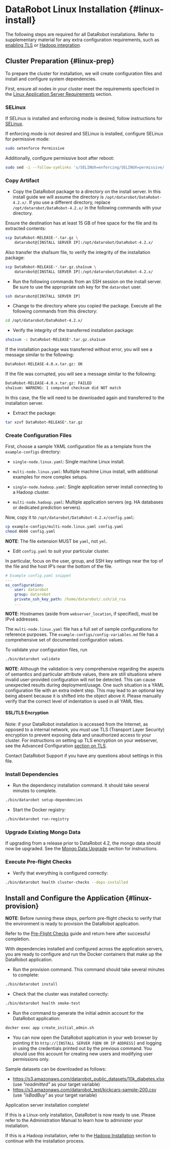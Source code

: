 # DataRobot Linux Installation {#linux-install}

The following steps are required for all DataRobot installations.
Refer to supplementary material for any extra configuration requirements, such as [enabling TLS](./special-topics/tls.md) or [Hadoop integration](./hadoop-install.md).

## Cluster Preparation {#linux-prep}

To prepare the cluster for installation, we will create configuration files and install and configure system dependencies.

First, ensure all nodes in your cluster meet the requirements specficied in the [Linux Application Server Requirements](./requirements/system-requirements.md#linux-requirements)
section.

### SELinux

If SELinux is installed and enforcing mode is desired, follow instructions for [SELinux](./special-topics/selinux.md).

If enforcing mode is not desired and SELinux is installed, configure SELinux for permissive mode:

```bash
sudo setenforce Permissive
```

Additionally, configure permissive boot after reboot:

```bash
sudo sed -i --follow-symlinks 's/SELINUX=enforcing/SELINUX=permissive/' /etc/sysconfig/selinux
```

### Copy Artifact

* Copy the DataRobot package to a directory on the install server.
In this install guide we will assume the directory is `/opt/datarobot/DataRobot-4.2.x/`.
If you use a different directory, replace `/opt/datarobot/DataRobot-4.2.x/` in the following commands with your directory.

Ensure the destination has at least 15 GB of free space for the file and its extracted contents:

```bash
scp DataRobot-RELEASE-*.tar.gz \
    datarobot@[INSTALL SERVER IP]:/opt/datarobot/DataRobot-4.2.x/
```

Also transfer the sha1sum file, to verify the integrity of the installation package:

```bash
scp DataRobot-RELEASE-*.tar.gz.sha1sum \
    datarobot@[INSTALL SERVER IP]:/opt/datarobot/DataRobot-4.2.x/
```

* Run the following commands from an SSH session on the install server.
Be sure to use the appropriate ssh key for the `datarobot` user.

```bash
ssh datarobot@[INSTALL SERVER IP]
```

* Change to the directory where you copied the package.
Execute all the following commands from this directory:

```bash
cd /opt/datarobot/DataRobot-4.2.x/
```

* Verify the integrity of the transferred installation package:

```bash
sha1sum -c DataRobot-RELEASE*.tar.gz.sha1sum
```

If the installation package was transferred without error, you will see a message similar to the following:

```bash
DataRobot-RELEASE-4.0.x.tar.gz: OK
```

If the file was corrupted, you will see a message similar to the following:

```bash
DataRobot-RELEASE-4.0.x.tar.gz: FAILED
sha1sum: WARNING: 1 computed checksum did NOT match
```

In this case, the file will need to be downloaded again and transferred to the installation server.

* Extract the package:

```bash
tar xzvf DataRobot-RELEASE*.tar.gz
```

### Create Configuration Files

First, choose a sample YAML configuration file as a template from the `example-configs` directory:

* `single-node.linux.yaml`: Single machine Linux install.

* `multi-node.linux.yaml`: Multiple machine Linux install, with additional examples for more complex setups.

* `single-node.hadoop.yaml`: Single application server install connecting to a Hadoop cluster.

* `multi-node.hadoop.yaml`: Multiple application servers (eg. HA databases or dedicated prediction servers).

Now, copy it to `/opt/datarobot/DataRobot-4.2.x/config.yaml`:

```bash
cp example-configs/multi-node.linux.yaml config.yaml
chmod 0600 config.yaml
```

**NOTE**: The file extension MUST be `yaml`, not `yml`.

* Edit `config.yaml` to suit your particular cluster.

In particular, focus on the user, group, and SSH key settings near the top of the file and the host IP’s near the bottom of the file.

```yaml
# Example config.yaml snippet
---
os_configuration:
    user: datarobot
    group: datarobot
    private_ssh_key_path: /home/datarobot/.ssh/id_rsa
    ...
```

**NOTE**: Hostnames (aside from `webserver_location`, if specified), must be IPv4 addresses.

The `multi-node.linux.yaml` file has a full set of sample configurations for reference purposes.
The `example-configs/config-variables.md` file has a comprehensive set of documented configuration values.

To validate your configuration files, run

```bash
./bin/datarobot validate
```

**NOTE**: Although the validation is very comprehensive regarding the aspects of semantics and particular attribute values, there are still situations where invalid user-provided configuration will not be detected.
This can cause unexpected results during deployment/usage.
One such situation is a YAML configuration file with an extra indent step.
This may lead to an optional key being absent because it is shifted into the object above it.
Please manually verify that the correct level of indentation is used in all YAML files.

#### SSL/TLS Encryption

Note: if your DataRobot installation is accessed from the Internet, as opposed to a internal network, you _must_ use TLS (Transport Layer Security) encryption to prevent exposing data and unauthorized access to your cluster.
For instructions on setting up TLS encryption on your webserver, see the Advanced Configuration [section on TLS](special-topics/tls.md).

Contact DataRobot Support if you have any questions about settings in this file.

### Install Dependencies

* Run the dependency installation command.
It should take several minutes to complete.

```bash
./bin/datarobot setup-dependencies
```

* Start the Docker registry:

```bash
./bin/datarobot run-registry
```

### Upgrade Existing Mongo Data

If upgrading from a release prior to DataRobot 4.2, the mongo data should now be upgraded.
See the [Mongo Data Upgrade](special-topics/mongo-data-upgrade.md) section for instructions.

### Execute Pre-flight Checks

* Verify that everything is configured correctly:

```bash
./bin/datarobot health cluster-checks --deps-installed
```

## Install and Configure the Application {#linux-provision}

**NOTE**: Before running these steps, perform pre-flight checks to verify that the environment is ready to provision the DataRobot application.

Refer to the [Pre-Flight Checks](./pre-flight-checks.md) guide and return here after successful completion.

With dependencies installed and configured across the application servers, you are ready to configure and run the Docker containers that make up the DataRobot application.

* Run the provision command.
This command should take several minutes to complete:

```bash
./bin/datarobot install
```

* Check that the cluster was installed correctly:

```bash
./bin/datarobot health smoke-test
```

* Run the command to generate the initial admin account for the DataRobot application:

```bash
docker exec app create_initial_admin.sh
```

* You can now open the DataRobot application in your web browser by pointing it to `http://[INSTALL SERVER FQDN OR IP ADDRESS]` and logging in using the credentials printed out by the previous command. You should use this account for creating new users and modifying user permissions only.

Sample datasets can be downloaded as follows:

* <https://s3.amazonaws.com/datarobot_public_datasets/10k_diabetes.xlsx> (use _"readmitted"_ as your target variable)
* <https://s3.amazonaws.com/datarobot_test/kickcars-sample-200.csv> (use _"isBadBuy"_ as your target variable)


Application server installation complete!

If this is a Linux-only installation, DataRobot is now ready to use.
Please refer to the Administration Manual to learn how to administer your installation.

If this is a Hadoop installation, refer to the [Hadoop Installation](./hadoop-install.md) section to continue with the installation process.
